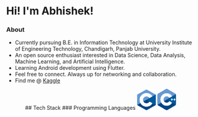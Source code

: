 # Hi! I'm Abhishek!
### About
- Currently pursuing B.E. in Information Technology at University Institute of Engineering Technology, Chandigarh, Panjab University.
- An open source enthusiast interested in Data Science, Data Analysis, Machine Learning, and Artificial Intelligence.
- Learning Android development using Flutter.
- Feel free to connect. Always up for networking and collaboration.
- Find me @ [Kaggle](https://www.kaggle.com/anotherabhishek007)
  
<p align="center">
  ## Tech Stack
  ### Programming Languages
  <img src="./assets/c.svg" width="50rem" title="C">
  <img src="./assets/c++.svg" width="50rem" title="CPP">
</p>

